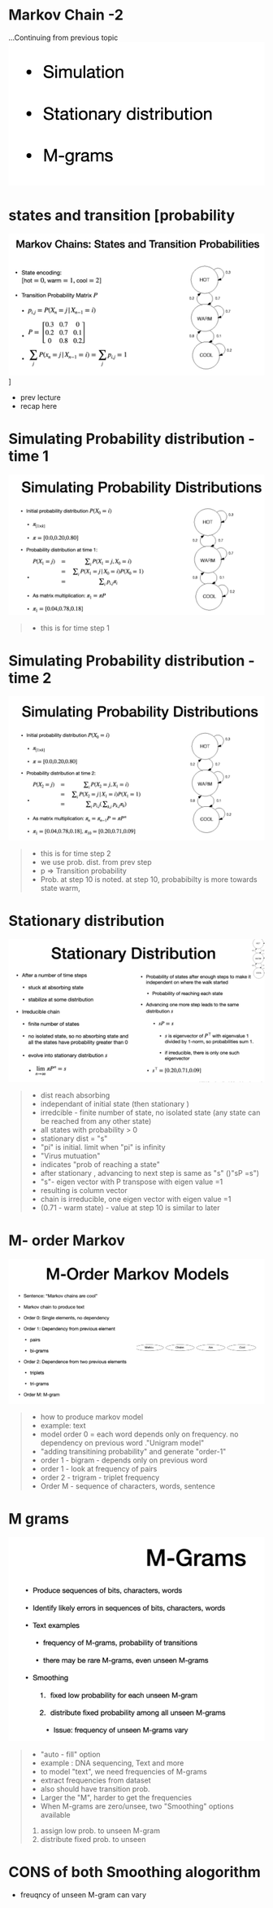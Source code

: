 # Markov Chain -2

...Continuing from previous topic
![alt text](image-14.png)


# states and transition [probability
![alt text](image-16.png)]

- prev lecture
- recap here

# Simulating Probability distribution - time 1
![alt text](image-17.png)

> - this is for time step 1

# Simulating Probability distribution - time 2
![alt text](image-18.png)

> - this is for time step 2
> - we use prob. dist. from prev step
> - p => Transition probability
> - Prob. at step 10  is noted. at step 10, probabibilty is more towards state warm,

# Stationary distribution
![alt text](image-19.png)

> -  dist reach absorbing
> - independant of initial state  (then stationary )
> - irredcible - finite number of state, no isolated state (any state can be reached from any other state)
> - all states with probability > 0
> - stationary dist = "s"
> - "pi" is initial. limit when "pi" is infinity
> - "Virus mutuation"
> - indicates "prob of reaching a state"
> - after stationary , advancing to next step is same as "s" ()"sP =s")
> - "s"- eigen vector with P transpose with eigen value =1
> - resulting is column vector
> - chain is irreducible, one eigen vector with eigen value =1
> -  (0.71 - warm state) - value at step 10 is similar to later


# M- order Markov
![alt text](image-20.png)

> - how to produce markov model
> - example: text
> - model order 0 = each word depends only on frequency. no dependency on previous word ."Unigram model"
> - "adding transitining probability" and generate "order-1"
> - order 1 - bigram - depends only on previous word
> - order 1 - look at frequency of pairs
> - order 2 - trigram - triplet frequency
> - Order M - sequence of characters, words, sentence



# M grams
![alt text](image-21.png)

> - "auto - fill" option
> - example : DNA sequencing, Text and more
> - to model "text", we need frequencies of M-grams
> - extract frequencies from dataset
> - also should have transition prob.
> - Larger the "M", harder to get the frequencies
> - When M-grams are zero/unsee, two "Smoothing" options available
> 1. assign low prob. to unseen M-gram
> 2. distribute fixed prob. to unseen


# CONS of both Smoothing alogorithm
- freuqncy of unseen M-gram can vary

